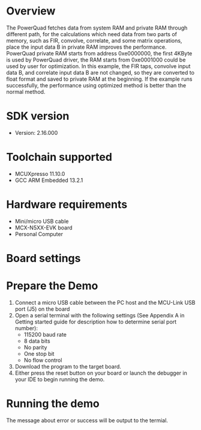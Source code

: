 Overview
========
The PowerQuad fetches data from system RAM and private RAM through different
path, for the calculations which need data from two parts of memory, such as
FIR, convolve, correlate, and some matrix operations, place the input data B
in private RAM improves the performance.
PowerQuad private RAM starts from address 0xe0000000, the first 4KByte is used
by PowerQuad driver, the RAM starts from 0xe0001000 could be used by user
for optimization. In this example, the FIR taps, convolve input data B, and correlate
input data B are not changed, so they are converted to float format and saved
to private RAM at the beginning.
If the example runs successfully, the performance using optimized method is better
than the normal method.

SDK version
===========
- Version: 2.16.000

Toolchain supported
===================
- MCUXpresso  11.10.0
- GCC ARM Embedded  13.2.1

Hardware requirements
=====================
- Mini/micro USB cable
- MCX-N5XX-EVK board
- Personal Computer

Board settings
==============

Prepare the Demo
================
1.  Connect a micro USB cable between the PC host and the MCU-Link USB port (J5) on the board
2.  Open a serial terminal with the following settings (See Appendix A in Getting started guide for description how to determine serial port number):
    - 115200 baud rate
    - 8 data bits
    - No parity
    - One stop bit
    - No flow control
3.  Download the program to the target board.
4.  Either press the reset button on your board or launch the debugger in your IDE to begin running the demo.

Running the demo
================
The message about error or success will be output to the termial.

